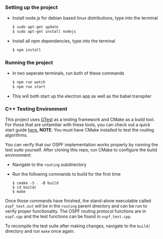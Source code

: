 ### Setting up the project

- Install node.js for debian based linux distributions, type into the terminal

  ```bash
  $ sudo apt-get update
  $ sudo apt-get install nodejs
  ```

- Install all npm dependencies, type into the terminal

  ```bash
  $ npm install
  ```

### Running the project

- In two seperate terminals, run both of these commands

  ```bash
  $ npm run watch
  $ npm run start
  ```

- This will both start up the electron app as well as the babel transpiler

### C++ Testing Environment

This project uses [GTest](https://github.com/google/googletest.git) as a testing framework and CMake as a build tool. For those that are unfamiliar with these tools, you can check out a quick start guide [here.](https://google.github.io/googletest/quickstart-cmake.html) **NOTE**: You must have CMake installed to test the routing algorithms.

You can verify that our OSPF implementation works properly by running the test suite yourself. After cloning this repo, run CMake to configure the build environment:

- Navigate to the ```routing``` subdirectory
- Run the following commands to build for the first time

  ```
  $ cmake -S . -B build
  $ cd build/
  $ make
  ```
Once those commands have finished, the stand-alone executable called ```ospf_test.out``` will be in the ```routing``` parent directory and can be run to verify proper functionality. The OSPF routing protocol functions are in ```ospf.cpp``` and the test functions can be found in ```ospf_test.cpp```.

To recompile the test suite after making changes, navigate to the ```build/``` directory and run ```make``` once again.
